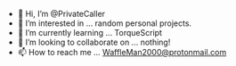 - 👋 Hi, I’m @PrivateCaller
- 👀 I’m interested in ... random personal projects.
- 🌱 I’m currently learning ... TorqueScript
- 💞️ I’m looking to collaborate on ... nothing!
- 📫 How to reach me ... WaffleMan2000@protonmail.com

<!---
PrivateCaller/PrivateCaller is a ✨ special ✨ repository because its `README.md` (this file) appears on your GitHub profile.
You can click the Preview link to take a look at your changes.
--->
